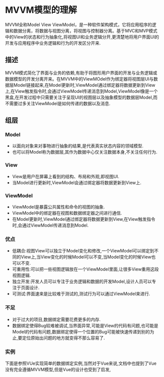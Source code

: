# MVVM模型的理解

MVVM全称Model View ViewModel，是一种软件架构模式，它将应用程序的逻辑和数据分离，将数据与视图分离，将视图与控制器分离。基于MVC和MVP模式中的View的状态和行为抽象化,将视图UI和业务逻辑分开,更清楚地将用户界面UI的开发与应用程序中业务逻辑和行为的开发区分开来.

## 描述
MVVM模式简化了界面与业务的依赖,有助于将图形用户界面的开发与业务逻辑或数据模型的开发分离开来。在MVVM中的ViewMOdel作为绑定器将视图层UI与数据层Model链接起来,在Model更新时,ViewModel通过绑定器将数据更新到View上,在View触发指令时,会通过ViewModel传递消息到Model,ViewModel像是一个黑盒,在开发过程中只需要关注于呈现UI的视图层以及抽象模型的数据层Model,而不需要过多关注ViewModel是如何传递的数据以及消息.

## 组层

### Model
* 以面向对象来对事物进行抽象的结果,是代表真实状态内容的领域模型.
* 也可以将Model称为数据层,其作为数据中心仅关注数据本身,不关注任何行为.

### View
* View是用户在屏幕上看到的结构、布局和外观,即视图UI.
* 当Model进行更新时,ViewModel会通过绑定器将数据更新到View上.

### ViewModel
* ViewModel是暴露公共属性和命令的视图的抽象.
* ViewModel中的绑定器在视图和数据绑定器之间进行通信.
* 在Model更新时,ViewModel通过绑定器将数据更新到View,在View触发指令时,会通过ViewModel传递消息到Model.

### 优点
* 低耦合:视图View可以独立于Model变化和修改,一个ViewModel可以绑定到不同的View上,当View变化的时候Model可以不变,当Model变化的时候View也可以不变.
* 可重用性:可以把一些视图逻辑放在一个ViewModel里面,让很多View重用这段视图逻辑.
* 独立开发:开发人员可以专注于业务逻辑和数据的开发Model,设计人员可以专注于页面设计.
* 可测试:界面速来是比较难于测试的,测试行为可以通过ViewModel来进行.

### 不足
* 对于过大的项目,数据绑定需要花费更多的内存.
* 数据绑定使得Bug较难被调试,当界面异常,可能是View的代码有问题,也可能是Model的代码有问题,数据绑定使得一个位置的Bug可能被快速传递到别的为止,要定位原始出问题的地方就变得不那么容易了.

### 实例
下面是参照VUe实现简单的数据绑定实例,当然对于Vue来说,文档中也提到了Vue没有完全遵循MVVM模型,但是Vue的设计也受到了启发, 